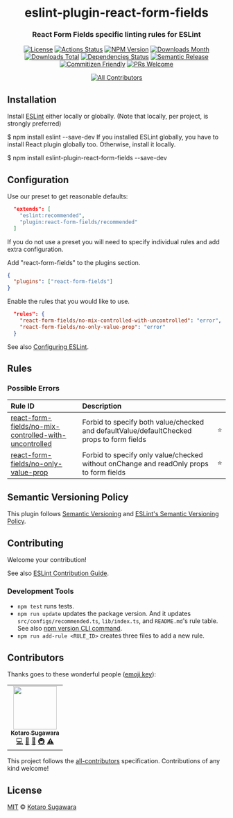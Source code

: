 <div align="center">

<h1>eslint-plugin-react-form-fields</h1>

<h3>React Form Fields specific linting rules for ESLint</h3>

[![License](https://img.shields.io/badge/License-MIT-blue.svg?style=flat-square)](LICENSE)
[![Actions Status](https://github.com/kotarella1110/eslint-plugin-react-form-fields/workflows/CI/badge.svg)](https://github.com/kotarella1110/eslint-plugin-react-form-fields/actions?query=workflow%3ACI)
[![NPM Version](https://img.shields.io/npm/v/eslint-plugin-react-form-fields?style=flat-square)](https://www.npmjs.com/package/eslint-plugin-react-form-fields)
[![Downloads Month](https://img.shields.io/npm/dm/eslint-plugin-react-form-fields?style=flat-square)](https://www.npmjs.com/package/eslint-plugin-react-form-fields)
[![Downloads Total](https://img.shields.io/npm/dt/eslint-plugin-react-form-fields?style=flat-square)](https://www.npmjs.com/package/eslint-plugin-react-form-fields)
[![Dependencies Status](https://david-dm.org/kotarella1110/eslint-plugin-react-form-fields.svg?style=flat-square)](https://david-dm.org/kotarella1110/eslint-plugin-react-form-fields)
[![Semantic Release](https://img.shields.io/badge/%F0%9F%93%A6%F0%9F%9A%80-semantic--release-e10079.svg?style=flat-square)](https://github.com/semantic-release/semantic-release)
[![Commitizen Friendly](https://img.shields.io/badge/commitizen-friendly-brightgreen.svg?style=flat-square)](http://commitizen.github.io/cz-cli/)
[![PRs Welcome](https://img.shields.io/badge/PRs-welcome-green.svg?style=flat-square)](CONTRIBUTING.md)

<!-- ALL-CONTRIBUTORS-BADGE:START - Do not remove or modify this section -->

[![All Contributors](https://img.shields.io/badge/all_contributors-1-orange.svg?style=flat-square)](#contributors-)

<!-- ALL-CONTRIBUTORS-BADGE:END -->

</div>

## Installation

Install [ESLint](https://www.github.com/eslint/eslint) either locally or globally. (Note that locally, per project, is strongly preferred)

$ npm install eslint --save-dev
If you installed ESLint globally, you have to install React plugin globally too. Otherwise, install it locally.

$ npm install eslint-plugin-react-form-fields --save-dev

## Configuration

Use our preset to get reasonable defaults:

```json
  "extends": [
    "eslint:recommended",
    "plugin:react-form-fields/recommended"
  ]
```

If you do not use a preset you will need to specify individual rules and add extra configuration.

Add "react-form-fields" to the plugins section.

```json
{
  "plugins": ["react-form-fields"]
}
```

Enable the rules that you would like to use.

```json
  "rules": {
    "react-form-fields/no-mix-controlled-with-uncontrolled": "error",
    "react-form-fields/no-only-value-prop": "error"
  }
```

See also [Configuring ESLint](https://eslint.org/docs/user-guide/configuring).

## Rules

<!--RULE_TABLE_BEGIN-->

### Possible Errors

| Rule ID                                                                                                      | Description                                                                               |     |
| :----------------------------------------------------------------------------------------------------------- | :---------------------------------------------------------------------------------------- | :-: |
| [react-form-fields/no-mix-controlled-with-uncontrolled](./docs/rules/no-mix-controlled-with-uncontrolled.md) | Forbid to specify both value/checked and defaultValue/defaultChecked props to form fields | ⭐️ |
| [react-form-fields/no-only-value-prop](./docs/rules/no-only-value-prop.md)                                   | Forbid to specify only value/checked without onChange and readOnly props to form fields   | ⭐️ |

<!--RULE_TABLE_END-->

## Semantic Versioning Policy

This plugin follows [Semantic Versioning](http://semver.org/) and [ESLint's Semantic Versioning Policy](https://github.com/eslint/eslint#semantic-versioning-policy).

## Contributing

Welcome your contribution!

See also [ESLint Contribution Guide](https://eslint.org/docs/developer-guide/contributing/).

### Development Tools

- `npm test` runs tests.
- `npm run update` updates the package version. And it updates `src/configs/recommended.ts`, `lib/index.ts`, and `README.md`'s rule table. See also [npm version CLI command](https://docs.npmjs.com/cli/version).
- `npm run add-rule <RULE_ID>` creates three files to add a new rule.

## Contributors

Thanks goes to these wonderful people ([emoji key](https://allcontributors.org/docs/en/emoji-key)):

<!-- ALL-CONTRIBUTORS-LIST:START - Do not remove or modify this section -->
<!-- prettier-ignore-start -->
<!-- markdownlint-disable -->
<table>
  <tr>
    <td align="center"><a href="https://qiita.com/kotarella1110"><img src="https://avatars.githubusercontent.com/u/12913947?v=4?s=100" width="100px;" alt=""/><br /><sub><b>Kotaro Sugawara</b></sub></a><br /><a href="https://github.com/kotarella1110/eslint-plugin-react-form-fields/commits?author=kotarella1110" title="Code">💻</a> <a href="https://github.com/kotarella1110/eslint-plugin-react-form-fields/commits?author=kotarella1110" title="Documentation">📖</a> <a href="#ideas-kotarella1110" title="Ideas, Planning, & Feedback">🤔</a> <a href="#infra-kotarella1110" title="Infrastructure (Hosting, Build-Tools, etc)">🚇</a> <a href="https://github.com/kotarella1110/eslint-plugin-react-form-fields/commits?author=kotarella1110" title="Tests">⚠️</a></td>
  </tr>
</table>

<!-- markdownlint-restore -->
<!-- prettier-ignore-end -->

<!-- ALL-CONTRIBUTORS-LIST:END -->

This project follows the [all-contributors](https://github.com/all-contributors/all-contributors) specification. Contributions of any kind welcome!

## License

[MIT](./LICENSE) © [Kotaro Sugawara](https://twitter.com/kotarella1110)
